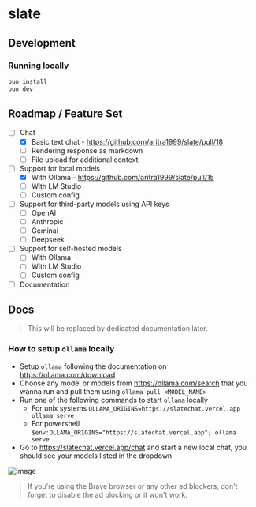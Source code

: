 # slate

## Development

### Running locally

```sh
bun install
bun dev
```

## Roadmap / Feature Set
- [ ] Chat
  - [x] Basic text chat - https://github.com/aritra1999/slate/pull/18
  - [ ] Rendering response as markdown
  - [ ] File upload for additional context
- [ ] Support for local models
  - [x] With Ollama - https://github.com/aritra1999/slate/pull/15
  - [ ] With LM Studio
  - [ ] Custom config
- [ ] Support for third-party models using API keys
  - [ ] OpenAI
  - [ ] Anthropic
  - [ ] Geminai
  - [ ] Deepseek
- [ ] Support for self-hosted models
  - [ ] With Ollama
  - [ ] With LM Studio
  - [ ] Custom config
- [ ] Documentation

## Docs
> This will be replaced by dedicated documentation later.

### How to setup `ollama` locally
- Setup `ollama` following the documentation on https://ollama.com/download
- Choose any model or models from https://ollama.com/search that you wanna run and pull them using `ollama pull <MODEL_NAME>`
- Run one of the following commands to start `ollama` locally
  - For unix systems `OLLAMA_ORIGINS=https://slatechat.vercel.app ollama serve`
  - For powershell `$env:OLLAMA_ORIGINS="https://slatechat.vercel.app"; ollama serve`
- Go to https://slatechat.vercel.app/chat and start a new local chat, you should see your models listed in the dropdown

![image](https://github.com/user-attachments/assets/9155eda5-88e2-4ad1-8e87-2474709b3e42)

> If you're using the Brave browser or any other ad blockers, don't forget to disable the ad blocking or it won't work.
